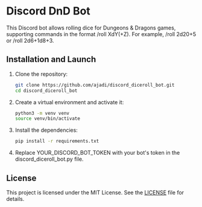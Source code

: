 # Discord DnD Bot

This Discord bot allows rolling dice for Dungeons & Dragons games, supporting commands in the format /roll XdY(+Z). For example, /roll 2d20+5 or /roll 2d6+1d8+3.

## Installation and Launch

1. Clone the repository:

    ```sh
    git clone https://github.com/ajadi/discord_diceroll_bot.git
    cd discord_diceroll_bot
    ```

2. Create a virtual environment and activate it:

    ```sh
    python3 -m venv venv
    source venv/bin/activate
    ```

3. Install the dependencies:

    ```sh
    pip install -r requirements.txt
    ```
4. Replace YOUR_DISCORD_BOT_TOKEN with your bot's token in the discord_diceroll_bot.py file.

## License

This project is licensed under the MIT License. See the [LICENSE](LICENSE) file for details.